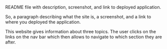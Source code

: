 README file with description, screenshot, and link to deployed application.

So, a paragraph describing what the site is, a screenshot, and a link to where you deployed the application.

This website gives information about three topics. The user clicks on the links on the nav bar which then allows to navigate to which section they are after. 